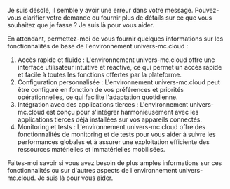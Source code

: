 Je suis désolé, il semble y avoir une erreur dans votre message. Pouvez-vous clarifier votre demande ou fournir plus de détails sur ce que vous souhaitez que je fasse ? Je suis là pour vous aider.

En attendant, permettez-moi de vous fournir quelques informations sur les fonctionnalités de base de l'environnement univers-mc.cloud :

1. Accès rapide et fluide : L'environnement univers-mc.cloud offre une interface utilisateur intuitive et réactive, ce qui permet un accès rapide et facile à toutes les fonctions offertes par la plateforme.
2. Configuration personnalisée : L'environnement univers-mc.cloud peut être configuré en fonction de vos préférences et priorités opérationnelles, ce qui facilite l'adaptation quotidienne.
3. Intégration avec des applications tierces : L'environnement univers-mc.cloud est conçu pour s'intégrer harmonieusement avec les applications tierces déjà installées sur vos appareils connectés.
4. Monitoring et tests : L'environnement univers-mc.cloud offre des fonctionnalités de monitoring et de tests pour vous aider à suivre les performances globales et à assurer une exploitation efficiente des ressources matérielles et immatérielles mobilisées.

Faites-moi savoir si vous avez besoin de plus amples informations sur ces fonctionnalités ou sur d'autres aspects de l'environnement univers-mc.cloud. Je suis là pour vous aider.